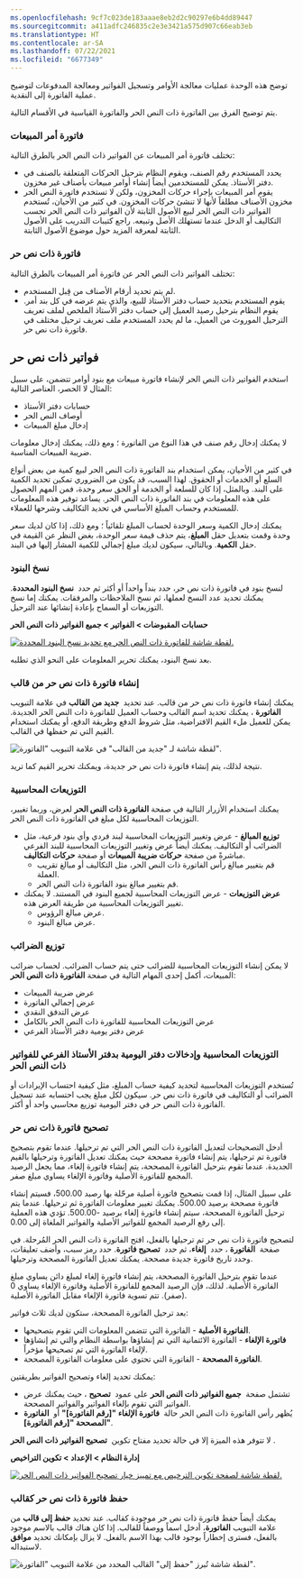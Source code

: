 ```yaml
---
ms.openlocfilehash: 9cf7c023de183aaae8eb2d2c90297e6b4dd89447
ms.sourcegitcommit: a411adfc246835c2e3e3421a575d907c66eab3eb
ms.translationtype: HT
ms.contentlocale: ar-SA
ms.lasthandoff: 07/22/2021
ms.locfileid: "6677349"
---
```

توضح هذه الوحدة عمليات معالجة الأوامر وتسجيل الفواتير ومعالجة المدفوعات لتوضيح عملية الفاتورة إلى النقدية.

يتم توضيح الفرق بين الفاتورة ذات النص الحر والفاتورة القياسية في الأقسام التالية.


### <a name="sales-order-invoice"></a>فاتورة أمر المبيعات
تختلف فاتورة أمر المبيعات عن الفواتير ذات النص الحر بالطرق التالية:
-   يحدد المستخدم رقم الصنف، ويقوم النظام بترحيل الحركات المتعلقة بالصنف في دفتر الأستاذ. يمكن للمستخدمين أيضاً إنشاء أوامر مبيعات بأصناف غير مخزون.
-   يقوم أمر المبيعات بإجراء حركات المخزون، ولكن لا تستخدم فاتورة النص الحر مخزون الأصناف مطلقاً لأنها لا تنشئ حركات المخزون. في كثير من الأحيان، تُستخدم الفواتير ذات النص الحر لبيع الأصول الثابتة لأن الفواتير ذات النص الحر تحسب التكاليف أو الدخل عندما تستهلك الأصل وتبيعه. راجع كتيبات التدريب على الأصول الثابتة لمعرفة المزيد حول موضوع الأصول الثابتة.

### <a name="free-text-invoice"></a>فاتورة ذات نص حر 
تختلف الفواتير ذات النص الحر عن فاتورة أمر المبيعات بالطرق التالية:
-   لم يتم تحديد أرقام الأصناف من قِبل المستخدم.
-   يقوم المستخدم بتحديد حساب دفتر الأستاذ للبيع، والذي يتم عرضه في كل بند أمر. يقوم النظام بترحيل رصيد العميل إلى حساب دفتر الأستاذ الملخص لملف تعريف الترحيل الموروث من العميل، ما لم يحدد المستخدم ملف تعريف ترحيل مختلف في فاتورة ذات نص حر.

## <a name="free-text-invoices"></a>فواتير ذات نص حر 

استخدم الفواتير ذات النص الحر لإنشاء فاتورة مبيعات مع بنود أوامر تتضمن، على سبيل المثال لا الحصر، العناصر التالية:

-   حسابات دفتر الأستاذ
-   أوصاف النص الحر
-   إدخال مبلغ المبيعات

لا يمكنك إدخال رقم صنف في هذا النوع من الفاتورة ؛ ومع ذلك، يمكنك إدخال معلومات ضريبة المبيعات المناسبة.


في كثير من الأحيان، يمكن استخدام بند الفاتورة ذات النص الحر لبيع كمية من بعض أنواع السلع أو الخدمات أو الحقوق. لهذا السبب، قد يكون من الضروري تمكين تحديد الكمية على البند. وبالمثل، إذا كان للسلعة أو الخدمة أو الحق سعر وحدة، فمن المهم الحصول على هذه المعلومات في بند الفاتورة ذات النص الحر. يساعد توفير هذه المعلومات للمستخدم وحساب المبلغ الأساسي في تحديد التكاليف وشرحها للعملاء.

يمكنك إدخال الكمية وسعر الوحدة لحساب المبلغ تلقائياً ؛ ومع ذلك، إذا كان لديك سعر وحدة وقمت بتعديل حقل **المبلغ**، يتم حذف قيمة سعر الوحدة، بغض النظر عن القيمة في حقل **الكمية**. وبالتالي، سيكون لديك مبلغ إجمالي للكمية المشار إليها في البند.

### <a name="copy-lines"></a>نسخ البنود 

لنسخ بنود في فاتورة ذات نص حر، حدد بنداً واحداً أو أكثر ثم حدد  **نسخ البنود المحددة**. يمكنك تحديد عدد النسخ لعملها، ثم نسخ الملاحظات والمرفقات. يمكنك إما نسخ التوزيعات أو السماح بإعادة إنشائها عند الترحيل.

**حسابات المقبوضات > الفواتير > جميع الفواتير ذات النص الحر‬‏‫**

[![لقطة شاشة للفاتورة ذات النص الحر مع تحديد نسخ البنود المحددة.](../media/copy-lines.png)](../media/copy-lines.png#lightbox)

بعد نسخ البنود، يمكنك تحرير المعلومات على النحو الذي تطلبه.

### <a name="create-a-free-text-invoice-from-a-template"></a>إنشاء فاتورة ذات نص حر من قالب 

يمكنك إنشاء فاتورة ذات نص حر من قالب. عند تحديد  **جديد من القالب** في علامة التبويب  **الفاتورة** ، يمكنك تحديد اسم القالب وحساب العميل للفاتورة ذات النص الحر الجديدة. يمكن للعميل ملء القيم الافتراضية، مثل شروط الدفع وطريقة الدفع، أو يمكنك استخدام القيم التي تم حفظها في القالب.

![لقطة شاشة لـ "جديد من القالب" في علامة التبويب "الفاتورة".](../media/create-invoice-from-template.png)

نتيجة لذلك، يتم إنشاء فاتورة ذات نص حر جديدة، ويمكنك تحرير القيم كما تريد.

### <a name="accounting-distributions"></a>التوزيعات المحاسبية 

يمكنك استخدام الأزرار التالية في صفحة **الفاتورة ذات النص الحر** لعرض، وربما تغيير، التوزيعات المحاسبية لكل مبلغ في الفاتورة ذات النص الحر.

-   **توزيع المبالغ** - عرض وتغيير التوزيعات المحاسبية لبند فردي وأي بنود فرعية، مثل الضرائب أو التكاليف. يمكنك أيضاً عرض وتغيير التوزيعات المحاسبية للبند الفرعي مباشرةً من صفحة **حركات ضريبة المبيعات** أو صفحة **حركات التكاليف**.
    -   قم بتغيير مبالغ رأس الفاتورة ذات النص الحر، مثل التكاليف أو مبالغ تقريب العملة.
    -   قم بتغيير مبالغ بنود الفاتورة ذات النص الحر.
-   **عرض التوزيعات** - عرض التوزيعات المحاسبية لجميع البنود في المستند. لا يمكنك تغيير التوزيعات المحاسبية من طريقة العرض هذه.
    -   عرض مبالغ الرؤوس.
    -   عرض مبالغ البنود.

### <a name="distributing-taxes"></a>توزيع الضرائب 

لا يمكن إنشاء التوزيعات المحاسبية للضرائب حتى يتم حساب الضرائب. لحساب ضرائب المبيعات، أكمل إحدى المهام التالية في صفحة **الفاتورة ذات النص الحر**:

-   عرض ضريبة المبيعات
-   عرض إجمالي الفاتورة
-   عرض التدفق النقدي
-   عرض التوزيعات المحاسبية للفاتورة ذات النص الحر بالكامل
-   عرض دفتر يومية دفتر الأستاذ الفرعي

### <a name="accounting-distributions-and-subledger-journal-entries-for-free-text-invoices"></a>التوزيعات المحاسبية وإدخالات دفتر اليومية بدفتر الأستاذ الفرعي للفواتير ذات النص الحر 

تُستخدم التوزيعات المحاسبية لتحديد كيفية حساب المبلغ، مثل كيفية احتساب الإيرادات أو الضرائب أو التكاليف في فاتورة ذات نص حر. سيكون لكل مبلغ يجب احتسابه عند تسجيل الفاتورة ذات النص حر في دفتر اليومية توزيع محاسبي واحد أو أكثر.

### <a name="correct-a-free-text-invoice"></a>تصحيح فاتورة ذات نص حر

أدخل التصحيحات لتعديل الفاتورة ذات النص الحر التي تم ترحيلها.
عندما تقوم بتصحيح فاتورة تم ترحيلها، يتم إنشاء فاتورة مصححة حيث يمكنك تعديل الفاتورة وترحيلها بالقيم الجديدة. عندما تقوم بترحيل الفاتورة المصححة، يتم إنشاء فاتورة إلغاء، مما يجعل الرصيد المجمع للفاتورة الأصلية وفاتورة الإلغاء يساوي مبلغ صفر.

على سبيل المثال، إذا قمت بتصحيح فاتورة أصلية مرحّلة بها رصيد 500.00، فسيتم إنشاء فاتورة مصححة برصيد 500.00. يمكنك تغيير معلومات الفاتورة ثم ترحيلها. عندما يتم ترحيل الفاتورة المصححة، سيتم إنشاء فاتورة إلغاء برصيد -500.00. تؤدي هذه العملية إلى رفع الرصيد المجمع للفواتير الأصلية والفواتير الملغاة إلى 0.00.

لتصحيح فاتورة ذات نص حر تم ترحيلها بالفعل، افتح الفاتورة ذات النص الحر المُرحلة. في صفحة  **الفاتورة** ، حدد  **إلغاء**، ثم حدد  **تصحيح فاتورة**. حدد رمز سبب، وأضف تعليقات، وحدد تاريخ فاتورة جديدة مصححة. يمكنك تعديل الفاتورة المصححة وترحيلها.

عندما تقوم بترحيل الفاتورة المصححة، يتم إنشاء فاتورة إلغاء لمبلغ دائن يساوي مبلغ الفاتورة الأصلية. لذلك، فإن الرصيد المجمع للفاتورة الأصلية وفاتورة الإلغاء يساوي 0 (صفر). تتم تسوية فاتورة الإلغاء مقابل الفاتورة الأصلية.

بعد ترحيل الفاتورة المصححة، ستكون لديك ثلاث فواتير:

-   **الفاتورة الأصلية** - الفاتورة التي تتضمن المعلومات التي تقوم بتصحيحها.
-   **فاتورة الإلغاء** - الفاتورة الائتمانية التي تم إنشاؤها بواسطة النظام والتي تم إنشاؤها لإلغاء الفاتورة التي تم تصحيحها مؤخراً.
-   **الفاتورة المصححة** - الفاتورة التي تحتوي على معلومات الفاتورة المصححة.

يمكنك تحديد إلغاء وتصحيح الفواتير بطريقتين:

-   تشتمل صفحة  **جميع الفواتير ذات النص الحر** على عمود  **تصحيح** ، حيث يمكنك عرض الفواتير التي تقوم بإلغاء الفواتير والفواتير المصححة.
-   يُظهر رأس الفاتورة ذات النص الحر حالة  **فاتورة الإلغاء "[رقم الفاتورة]"** أو  **الفاتورة المصححة "[رقم الفاتورة]"**.

لا تتوفر هذه الميزة إلا في حالة تحديد مفتاح تكوين  **تصحيح الفواتير ذات النص الحر** .

**إدارة النظام > الإعداد > تكوين التراخيص**

[![لقطة شاشة لصفحة تكوين الترخيص مع تمييز خيار تصحيح الفواتير ذات النص الحر.](../media/free-text-invoice-corrections.png)](../media/free-text-invoice-corrections.png#lightbox)

### <a name="save-a-free-text-invoice-as-a-template"></a>حفظ فاتورة ذات نص حر كقالب

يمكنك أيضاً حفظ فاتورة ذات نص حر موجودة كقالب. عند تحديد **حفظ إلى قالب** من علامة التبويب **الفاتورة**، أدخل اسماً ووصفاً للقالب. إذا كان هناك قالب بالاسم موجود بالفعل، فسترى إخطاراً بوجود قالب بهذا الاسم بالفعل. لا يزال بإمكانك تحديد **موافق** لاستبداله.

![لقطة شاشة تُبرز "حفظ إلى" القالب المحدد من علامة التبويب "الفاتورة".](../media/save-as-template.png)
